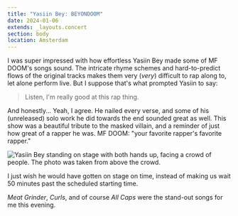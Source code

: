 ```yaml
---
title: "Yasiin Bey: BEYONDOOM"
date: 2024-01-06
extends: _layouts.concert
section: body
location: Amsterdam
---
```


I was super impressed with how effortless Yasiin Bey made some of MF DOOM's songs sound. The intricate rhyme schemes and
hard-to-predict flows of the original tracks makes them very (_very_) difficult to rap along to, let alone perform live.
But I suppose that's what prompted Yasiin to say:

> Listen, I'm really good at this rap thing.

And honestly... Yeah, I agree. He nailed every verse, and some of his (unreleased) solo work he did towards the end
sounded great as well. This show was a beautiful tribute to the masked villain, and a reminder of just how great of a
rapper he was. MF DOOM: "your favorite rapper's favorite rapper."

![Yasiin Bey standing on stage with both hands up, facing a crowd of people. The photo was taken from above the crowd.](/assets/images/concerts/beyondoom.jpg)

I just wish he would have gotten on stage on time, instead of making us wait 50 minutes past the scheduled starting time.

_Meat Grinder_, _Curls_, and of course _All Caps_ were the stand-out songs for me this evening.

